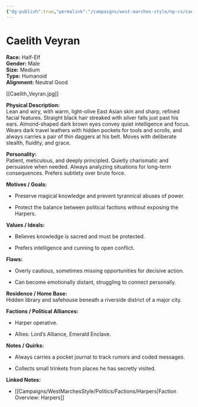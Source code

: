 ```yaml
---
{"dg-publish":true,"permalink":"/campaigns/west-marches-style/np-cs/caelith-veyran/"}
---
```


# Caelith Veyran

**Race:** Half-Elf  
**Gender:** Male  
**Size:** Medium  
**Type:** Humanoid  
**Alignment:** Neutral Good

[[Caelith_Veyran.jpg]]

**Physical Description:**  
Lean and wiry, with warm, light-olive East Asian skin and sharp, refined facial features. Straight black hair streaked with silver falls just past his ears. Almond-shaped dark brown eyes convey quiet intelligence and focus. Wears dark travel leathers with hidden pockets for tools and scrolls, and always carries a pair of thin daggers at his belt. Moves with deliberate stealth, fluidity, and grace.

**Personality:**  
Patient, meticulous, and deeply principled. Quietly charismatic and persuasive when needed. Always analyzing situations for long-term consequences. Prefers subtlety over brute force.

**Motives / Goals:**

- Preserve magical knowledge and prevent tyrannical abuses of power.
    
- Protect the balance between political factions without exposing the Harpers.
    

**Values / Ideals:**

- Believes knowledge is sacred and must be protected.
    
- Prefers intelligence and cunning to open conflict.
    

**Flaws:**

- Overly cautious, sometimes missing opportunities for decisive action.
    
- Can become emotionally distant, struggling to connect personally.
    

**Residence / Home Base:**  
Hidden library and safehouse beneath a riverside district of a major city.

**Factions / Political Alliances:**

- Harper operative.
    
- Allies: Lord’s Alliance, Emerald Enclave.
    

**Notes / Quirks:**

- Always carries a pocket journal to track rumors and coded messages.
    
- Collects small trinkets from places he has secretly visited.

**Linked Notes:**  
- [[Campaigns/WestMarchesStyle/Politics/Factions/Harpers\|Faction Overview: Harpers]]